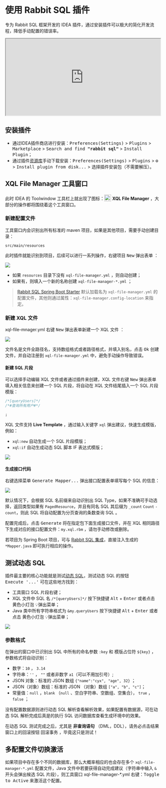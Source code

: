 # 使用 Rabbit SQL 插件

专为 Rabbit SQL 框架开发的 IDEA 插件，通过安装插件可以极大的简化开发流程，降低手动配置的错误率。

<iframe width="100%" height="250px" src="https://plugins.jetbrains.com/embeddable/card/21403"></iframe>

## 安装插件

- 通过IDEA插件商店进行安装：<kbd>Preferences(Settings)</kbd> > <kbd>Plugins</kbd> > <kbd>Marketplace</kbd> > <kbd>Search and find <b>"rabbit sql"</b></kbd> > <kbd>Install Plugin</kbd>；
- 通过插件[资源库](https://plugins.jetbrains.com/plugin/21403-rabbit-sql/versions)手动下载安装：<kbd>Preferences(Settings)</kbd> > <kbd>Plugins</kbd> > <kbd>⚙️</kbd> > <kbd>Install plugin from disk...</kbd> > 选择插件安装包（不需要解压）。

## XQL File Manager 工具窗口

此时 IDEA 的 Toolwindow 工具栏上就出现了图标：<img src="docs/imgs/xql-file-manager-toolwindow.svg" style="width:22px;position:relative;top:4px"></img> **XQL File Manager** ，大部分的操作都将围绕着这个工具窗口。

### 新建配置文件

工具窗口内会识别出所有标准的 maven 项目，如果是其他项目，需要手动创建目录：

```
src/main/resources
```

此时插件就能识别到项目，后续可以进行一系列操作，右键项目 <kbd>New</kbd> 弹出表单 ：

![](docs/imgs/plugin-new-xql-file-manager.png)

- 如果 `resources` 目录下没有 `xql-file-manager.yml` ，则自动创建；
- 如果有，则填入一个新的名称创建  `xql-file-manager-*.yml` ；

> [Rabbit SQL Spring Boot Starter](documents/with-spring-boot) 默认加载名为 `xql-file-manager.yml` 的配置文件，其他则通过属性：`xql-file-manager.config-location` 来指定。

### 新建 XQL 文件

xql-file-mnager.yml 右键 <kbd>New</kbd> 弹出表单新建一个 XQL 文件 ：

![](docs/imgs/plugin-new-xql.png)

文件名是文件全路径名，支持数组格式或者路径格式，并填入别名，点击 <kbd>Ok</kbd> 创建文件，并自动注册到 `xql-file-manager.yml` 中，避免手动操作导致错误。

#### 新建 SQL 片段

可以选择手动编辑 XQL 文件或者通过插件来创建，XQL 文件右键 <kbd>New</kbd> 弹出表单填入相关信息来创建一个 SQL 片段，将自动在 XQL 文件结尾插入一个 SQL 片段模版：

```sql
/*[queryUsers]*/
/*#查询所有用户#*/

;
```

XQL 文件支持 **Live Template** ，通过输入关键字 `xql` 弹出建议，快速生成模版，例如：

-  `xql:new` 自动生成一个 SQL 片段模版；
- `xql:if` 自动生成动态 SQL 脚本 IF 表达式模版；

![](docs/imgs/plugin-live-template.png)

#### 生成接口代码

右键选择菜单 <kbd>Generate Mapper...</kbd> 弹出接口配置表单填写每个 SQL 的信息：

![](docs/imgs/plugin-xql-mapping.png)

默认情况下，会根据 SQL 名前缀来自动识别出 SQL Type，如果不准确可手动选择，返回类型如果有 `PagedResource`，并且有同名 SQL 其后缀为 `_count` `Count` `-count`，则此 SQL 将自动配置为分页查询的条数查询 SQL 。

配置完成后，点击 <kbd>Generate</kbd> 将在指定包下面生成接口文件，并在 XQL 相同路径下生成对应的接口配置文件：`my.xql.rbm` ，请勿手动修改或删除。

若项目为 Spring Boot 项目，可与 [Rabbit SQL 集成](documents/with-spring-boot)，直接注入生成的 `*Mapper.java` 即可执行相应的操作。

## 测试动态 SQL

插件最主要的核心功能就是测试[动态 SQL](documents/dynamic-sql)，测试动态 SQL 的按钮 <kbd>Execute '...'</kbd> 可在这些地方找到：

- 工具窗口 SQL 片段右键；
- XQL 文件中 SQL 名 `/*[queryUsers]*/` 按下快捷键 <kbd>Alt</kbd> + <kbd>Enter</kbd> 或者点击 黄色小灯泡 💡弹出菜单；
- Java 类中所有字符串格式为 `&my.queryUsers` 按下快捷键 <kbd>Alt</kbd> + <kbd>Enter</kbd> 或者点击 黄色小灯泡 💡弹出菜单；

![](docs/imgs/execute-dynamic-sql.png)

### 参数格式

在弹出的窗口中已识别出 SQL 中所有的命名参数 `:key` 和 模版占位符 `${key}` ，参数格式将自动识别：

- 数字：`10` ， `3.14` 
- 字符串：`''` ， `""` 或者非数字 `a1`（可以不用加引号）;
- JSON 对象：标准的 JSON 数组 `{"name":"cyx", "age", 32}` ；
- JSON（对象）数组：标准的 JSON （对象）数组 `["a", "b", "c"]`；
- 常量值：`null` ，`blank` （`null` 、空白字符串、空数组、空集合）， `true` ， `false` ；

没有配置数据源则进行动态 SQL 解析查看解析效果，如果配置有数据源，可在动态 SQL 解析完成后真是的执行 SQL 访问数据库查看生成环境中的效果。

在动态 SQL 测试完成之后，尤其是 **非查询语句** （DML，DDL），请务必点击结果窗口上的回滚按钮 <kbd>回滚事务</kbd> ，毕竟这只是测试！

## 多配置文件切换激活

如果项目中存在多个不同的数据库，那么大概率相应的也会存在多个 `xql-file-manager-*.yml` 配置文件，Java 文件中若要获得自动完成建议（字符串中输入 `&` 开头会弹出候选 SQL 片段），则工具窗口 xql-file-manager-*.yml 右键：<kbd>Toggle to Active</kbd> 来激活这个配置。
